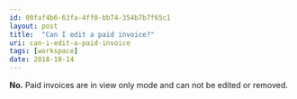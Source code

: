 ```yaml
---
id: 00faf4b6-63fa-4ff0-bb74-354b7b7f65c1
layout: post
title:  "Can I edit a paid invoice?"
uri: can-i-edit-a-paid-invoice
tags: [workspace]
date: 2018-10-14
---
```


**No.** Paid invoices are in view only mode and can not be edited or removed.